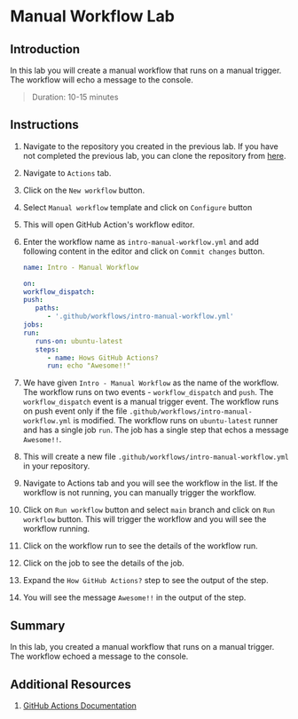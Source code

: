 # Manual Workflow Lab

## Introduction

In this lab you will create a manual workflow that runs on a manual trigger. The workflow will echo a message to the console.

> Duration: 10-15 minutes

## Instructions

1. Navigate to the repository you created in the previous lab. If you have not completed the previous lab, you can clone the repository from [here](./create-repository-using-template-repository.md).

2. Navigate to `Actions` tab.

3. Click on the `New workflow` button.

4. Select `Manual workflow` template and click on `Configure` button

5. This will open GitHub Action's workflow editor.

6. Enter the workflow name as `intro-manual-workflow.yml` and add following content in the editor and click on `Commit changes` button.

   ```YAML
   name: Intro - Manual Workflow

   on:
   workflow_dispatch:
   push:
      paths:
         - '.github/workflows/intro-manual-workflow.yml'
   jobs:
   run:
      runs-on: ubuntu-latest
      steps:
         - name: Hows GitHub Actions?
         run: echo "Awesome!!"
   ```

7. We have given `Intro - Manual Workflow` as the name of the workflow. The workflow runs on two events - `workflow_dispatch` and `push`. The `workflow_dispatch` event is a manual trigger event. The workflow runs on push event only if the file `.github/workflows/intro-manual-workflow.yml` is modified. The workflow runs on `ubuntu-latest` runner and has a single job `run`. The job has a single step that echos a message `Awesome!!`.

8. This will create a new file `.github/workflows/intro-manual-workflow.yml` in your repository.

9. Navigate to Actions tab and you will see the workflow in the list. If the workflow is not running, you can manually trigger the workflow.

10. Click on `Run workflow` button and select `main` branch and click on `Run workflow` button. This will trigger the workflow and you will see the workflow running.

11. Click on the workflow run to see the details of the workflow run.

12. Click on the job to see the details of the job.

13. Expand the `How GitHub Actions?` step to see the output of the step.

14. You will see the message `Awesome!!` in the output of the step.

## Summary

In this lab, you created a manual workflow that runs on a manual trigger. The workflow echoed a message to the console.

## Additional Resources

1. [GitHub Actions Documentation](https://docs.github.com/en/actions)
